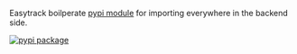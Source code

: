 Easytrack boilperate [pypi module](https://pypi.org/project/python-easytrack/) for importing everywhere in the backend side.

[![pypi package](https://img.shields.io/pypi/v/python-easytrack)](https://pypi.org/project/python-easytrack/)
